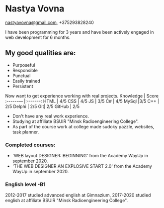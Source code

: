 # Nastya Vovna
nastyavovna@gmail.com, +375293828240 

I have been programming for 3 years and have been actively engaged in web development for 6 months.

## My good qualities are: 

- Purposeful
- Responsible
- Punctual
- Easily trained
- Persistent

Now want to get experience working with real projects. 
Knowledge | Score
:------— |:-------:
HTML | 4/5
CSS | 4/5 
JS | 3/5 
C# | 4/5 
MySql |3/5
C++ | 2/5
Delphi | 2/5
Git| 2/5
GitHub | 2/5

- Don't have any real work experience. 
- Studying at affiliate BSUIR "Minsk Radioengineering College".
- As part of the course work at college made sudoky pazzle, websites, task planner.

### Completed courses:
- 'WEB layout DESIGNER: BEGINNING' from the Academy WayUp in september 2020. 
- 'THE WEB DESIGNER AN EXPLOSIVE START 2.0' from the Academy WayUp in september 2020. 

### English level -B1
2012-2017 studied advanced english at Gimnazium, 2017-2020 studied english at affiliate BSUIR "Minsk Radioengineering College".
